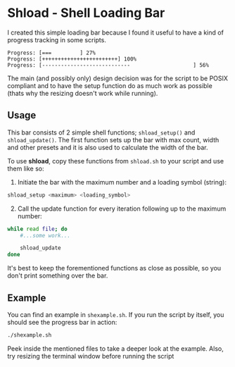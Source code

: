 # Shload - Shell Loading Bar
I created this simple loading bar because I found it useful to have a kind of progress tracking in some scripts.
```
Progress: [===         ] 27%
Progress: [++++++++++++++++++++++++] 100%
Progress: [----------------------------                    ] 56%
```
The main (and possibly only) design decision was for the script to be POSIX compliant and to have the setup function do as much work as possible (thats why the resizing doesn't work while running).

## Usage
This bar consists of 2 simple shell functions; `shload_setup()` and `shload_update()`. The first function sets up the bar with max count, width and other presets and it is also used to calculate the width of the bar.

To use **shload**, copy these functions from `shload.sh` to your script and use them like so:
1. Initiate the bar with the maximum number and a loading symbol (string):
```sh
shload_setup <maximum> <loading_symbol>
```
2. Call the update function for every iteration following up to the maximum number:
```sh
while read file; do
    #...some work...

    shload_update
done
```
It's best to keep the forementioned functions as close as possible, so you don't print something over the bar.

## Example
You can find an example in `shexample.sh`. If you run the script by itself, you should see the progress bar in action:
```sh
./shexample.sh
```
Peek inside the mentioned files to take a deeper look at the example. Also, try resizing the terminal window before running the script
